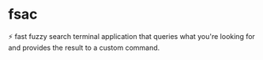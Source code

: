 # fsac
⚡  fast fuzzy search terminal application that queries what you're looking for and provides the result to a custom command.
